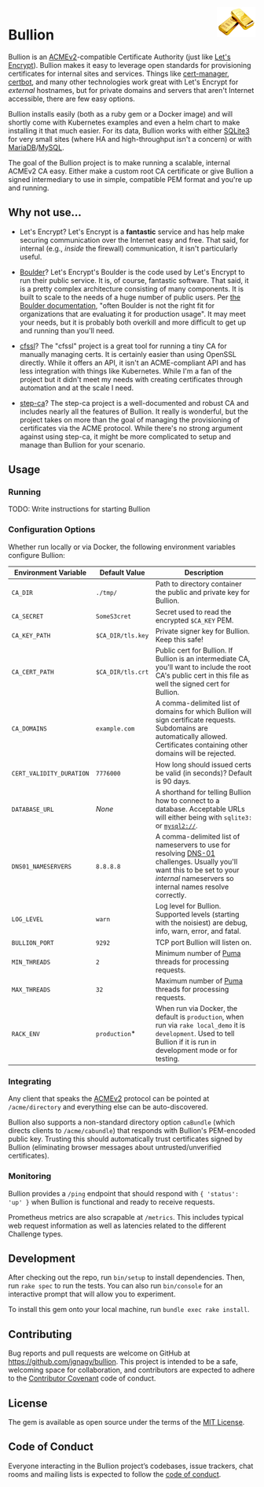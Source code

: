 <img src=".images/logo.png" alt="Bullion logo" title="Bullion" align="right" height="60" />

# Bullion

Bullion is an [ACMEv2](https://tools.ietf.org/html/rfc8555)-compatible Certificate Authority (just like [Let's Encrypt](https://letsencrypt.org/)). Bullion makes it easy to leverage open standards for provisioning certificates for internal sites and services. Things like [cert-manager](https://cert-manager.io/), [certbot](https://certbot.eff.org/), and many other technologies work great with Let's Encrypt for _external_ hostnames, but for private domains and servers that aren't Internet accessible, there are few easy options.

Bullion installs easily (both as a ruby gem or a Docker image) and will shortly come with Kubernetes examples and even a helm chart to make installing it that much easier. For its data, Bullion works with either [SQLite3](https://sqlite.org/index.html) for very small sites (where HA and high-throughput isn't a concern) or with [MariaDB](https://mariadb.org/)/[MySQL](https://www.mysql.com/).

The goal of the Bullion project is to make running a scalable, internal ACMEv2 CA easy. Either make a custom root CA certificate or give Bullion a signed intermediary to use in simple, compatible PEM format and you're up and running.

## Why not use...

* Let's Encrypt? Let's Encrypt is a **fantastic** service and has help make securing communication over the Internet easy and free. That said, for internal (e.g., _inside_ the firewall) communication, it isn't particularly useful.

* [Boulder](https://github.com/letsencrypt/boulder)? Let's Encrypt's Boulder is the code used by Let's Encrypt to run their public service. It is, of course, fantastic software. That said, it is a pretty complex architecture consisting of many components. It is built to scale to the needs of a huge number of public users. Per [the Boulder documentation](https://github.com/letsencrypt/boulder#production), "often Boulder is not the right fit for organizations that are evaluating it for production usage". It may meet your needs, but it is probably both overkill and more difficult to get up and running than you'll need.

* [cfssl](https://github.com/cloudflare/cfssl)? The "cfssl" project is a great tool for running a tiny CA for manually managing certs. It is certainly easier than using OpenSSL directly. While it offers an API, it isn't an ACME-compliant API and has less integration with things like Kubernetes. While I'm a fan of the project but it didn't meet my needs with creating certificates through automation and at the scale I need.

* [step-ca](https://smallstep.com/blog/private-acme-server/)? The step-ca project is a well-documented and robust CA and includes nearly all the features of Bullion. It really is wonderful, but the project takes on more than the goal of managing the provisioning of certificates via the ACME protocol. While there's no strong argument against using step-ca, it might be more complicated to setup and manage than Bullion for your scenario.

## Usage

### Running

TODO: Write instructions for starting Bullion

### Configuration Options

Whether run locally or via Docker, the following environment variables configure Bullion:

| Environment Variable | Default Value | Description |
| --- | --- | --- |
| `CA_DIR` | `./tmp/` | Path to directory container the public and private key for Bullion. |
| `CA_SECRET` | `SomeS3cret` | Secret used to read the encrypted `$CA_KEY` PEM. |
| `CA_KEY_PATH` | `$CA_DIR/tls.key` | Private signer key for Bullion. Keep this safe! |
| `CA_CERT_PATH` | `$CA_DIR/tls.crt` | Public cert for Bullion. If Bullion is an intermediate CA, you'll want to include the root CA's public cert in this file as well the signed cert for Bullion. |
| `CA_DOMAINS` | `example.com` | A comma-delimited list of domains for which Bullion will sign certificate requests. Subdomains are automatically allowed. Certificates containing other domains will be rejected. |
| `CERT_VALIDITY_DURATION` | `7776000` | How long should issued certs be valid (in seconds)? Default is 90 days. |
| `DATABASE_URL` | _None_ | A shorthand for telling Bullion how to connect to a database. Acceptable URLs will either being with `sqlite3:` or [`mysql2://`](https://github.com/brianmario/mysql2#using-active-records-database_url). |
| `DNS01_NAMESERVERS` | `8.8.8.8` | A comma-delimited list of nameservers to use for resolving [DNS-01](https://letsencrypt.org/docs/challenge-types/#dns-01-challenge) challenges. Usually you'll want this to be set to your _internal_ nameservers so internal names resolve correctly. |
| `LOG_LEVEL` | `warn` | Log level for Bullion. Supported levels (starting with the noisiest) are debug, info, warn, error, and fatal. |
| `BULLION_PORT` | `9292` | TCP port Bullion will listen on. |
| `MIN_THREADS` | `2` | Minimum number of [Puma](https://puma.io/) threads for processing requests. |
| `MAX_THREADS` | `32` | Maximum number of [Puma](https://puma.io/) threads for processing requests. |
| `RACK_ENV` | `production`* | When run via Docker, the default is `production`, when run via `rake local_demo` it is `development`. Used to tell Bullion if it is run in development mode or for testing. |

### Integrating

Any client that speaks the [ACMEv2](https://tools.ietf.org/html/rfc8555) protocol can be pointed at `/acme/directory` and everything else can be auto-discovered.

Bullion also supports a non-standard directory option `caBundle` (which directs clients to `/acme/cabundle`) that responds with Bullion's PEM-encoded public key. Trusting this should automatically trust certificates signed by Bullion (eliminating browser messages about untrusted/unverified certificates).

### Monitoring

Bullion provides a `/ping` endpoint that should respond with `{ 'status': 'up' }` when Bullion is functional and ready to receive requests.

Prometheus metrics are also scrapable at `/metrics`. This includes typical web request information as well as latencies related to the different Challenge types.

## Development

After checking out the repo, run `bin/setup` to install dependencies. Then, run `rake spec` to run the tests. You can also run `bin/console` for an interactive prompt that will allow you to experiment.

To install this gem onto your local machine, run `bundle exec rake install`.

## Contributing

Bug reports and pull requests are welcome on GitHub at https://github.com/jgnagy/bullion. This project is intended to be a safe, welcoming space for collaboration, and contributors are expected to adhere to the [Contributor Covenant](http://contributor-covenant.org) code of conduct.

## License

The gem is available as open source under the terms of the [MIT License](https://opensource.org/licenses/MIT).

## Code of Conduct

Everyone interacting in the Bullion project’s codebases, issue trackers, chat rooms and mailing lists is expected to follow the [code of conduct](https://github.com/jgnagy/bullion/blob/master/CODE_OF_CONDUCT.md).
